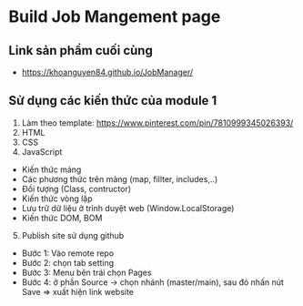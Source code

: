 # Build Job Mangement page
## Link sản phẩm cuối cùng
+ https://khoanguyen84.github.io/JobManager/
## Sử dụng các kiến thức của module 1
1. Làm theo template: https://www.pinterest.com/pin/7810999345026393/
2. HTML
3. CSS
4. JavaScript
+ Kiến thức mảng
+ Các phương thức trên mảng (map, fillter, includes,..)
+ Đối tượng (Class, contructor)
+ Kiến thức vòng lặp
+ Lưu trữ dữ liệu ở trình duyệt web (Window.LocalStorage)
+ Kiến thức DOM, BOM
5. Publish site sử dụng github
+ Bước 1: Vào remote repo
+ Bước 2: chọn tab setting
+ Bước 3: Menu bên trái chọn Pages
+ Bước 4: ở phần Source -> chọn nhánh (master/main), sau đó nhấn nút Save => xuất hiện link website